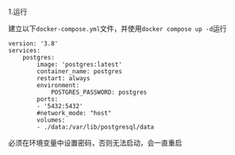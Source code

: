1.运行

建立以下`docker-compose.yml`文件，并使用`docker compose up -d`运行

```
version: '3.8'
services:
    postgres:
        image: 'postgres:latest'
        container_name: postgres
        restart: always
        environment:
            POSTGRES_PASSWORD: postgres
        ports:
        - '5432:5432'
        #network_mode: "host"
        volumes:
        - ./data:/var/lib/postgresql/data
```

必须在环境变量中设置密码，否则无法启动，会一直重启

